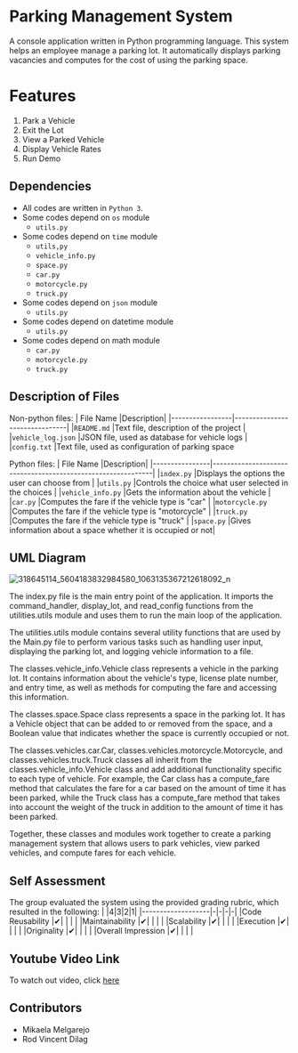 # Parking Management System
A console application written in Python programming language. This system helps an employee manage a parking lot. It automatically displays parking vacancies and computes for the cost of using the parking space. 


# Features
1. Park a Vehicle
2. Exit the Lot
3. View a Parked Vehicle
4. Display Vehicle Rates
5. Run Demo


## Dependencies
 - All codes are written in `Python 3`.
 - Some codes depend on `os` module
	- `utils.py`  
 - Some codes depend on `time` module
	 - `utils,py`
	 - `vehicle_info.py`
	 - `space.py`
	 - `car.py`
	 - `motorcycle.py`
	 - `truck.py`
 - Some codes depend on `json` module
	 - `utils.py`
 - Some codes depend on datetime module
	 - `utils.py`
 - Some codes depend on math module
	 - `car.py`
	 - `motorcycle.py`
	 - `truck.py`

## Description of Files

Non-python files:
|      File Name  |Description|
|-----------------|-------------------------------|
|`README.md`   	  |Text file, description of the project            |
|`vehicle_log.json` |JSON file, used as database for vehicle logs            |
|`config.txt`       |Text file, used as configuration of parking space

Python files:
|     File Name  |Description|
|----------------|-------------------------------------------------------------|
|`index.py`   	 |Displays the options the user can choose from         	   |
|`utils.py` 	 	|Controls the choice what user selected in the choices 	   |
|`vehicle_info.py` |Gets the information about the vehicle				 	   |
|`car.py`			 |Computes the fare if the vehicle type is "car"				   |
|`motorcycle.py`	 |Computes the fare if the vehicle type is "motorcycle"		   |
|`truck.py`		 |Computes the fare if the vehicle type is "truck"			   |
|`space.py`		 |Gives information about a space whether it is occupied or not|

## UML Diagram
![318645114_5604183832984580_1063135367212618092_n](https://user-images.githubusercontent.com/114204913/206947287-c0c2de0f-5637-4392-99a6-a18a662cb04c.png)
    
The index.py file is the main entry point of the application. It imports the command_handler, 
display_lot, and read_config functions from the utilities.utils module and uses them to run 
the main loop of the application.

The utilities.utils module contains several utility functions that are used by the Main.py file 
to perform various tasks such as handling user input, displaying the parking lot, and logging 
vehicle information to a file.

The classes.vehicle_info.Vehicle class represents a vehicle in the parking lot. It contains 
information about the vehicle's type, license plate number, and entry time, as well as methods 
for computing the fare and accessing this information.

The classes.space.Space class represents a space in the parking lot. It has a Vehicle object 
that can be added to or removed from the space, and a Boolean value that indicates whether the 
space is currently occupied or not.

The classes.vehicles.car.Car, classes.vehicles.motorcycle.Motorcycle, and 
classes.vehicles.truck.Truck classes all inherit from the classes.vehicle_info.Vehicle class 
and add additional functionality specific to each type of vehicle. For example, the Car class 
has a compute_fare method that calculates the fare for a car based on the amount of time it has 
been parked, while the Truck class has a compute_fare method that takes into account the weight 
of the truck in addition to the amount of time it has been parked.

Together, these classes and modules work together to create a parking management system that 
allows users to park vehicles, view parked vehicles, and compute fares for each vehicle.


## Self Assessment
The group evaluated the system using the provided grading rubric, which resulted in the following:
|       			|4|3|2|1|
|-------------------|-|-|-|-|
|Code Reusability 	|✔| | | |
|Maintainability	|✔| | | |
|Scalability		|✔| | | |
|Execution		|✔| | | | 
|Originality	 	|✔| | | |
|Overall Impression	|✔| | | |
## Youtube Video Link
To watch out video, click [here]()

## Contributors

 - Mikaela Melgarejo
 - Rod Vincent Dilag

